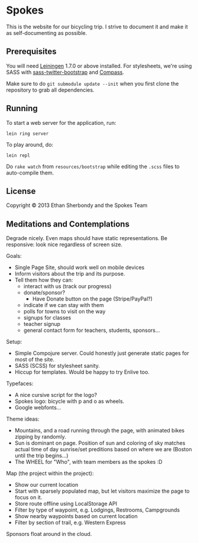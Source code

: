 # Spokes

This is the website for our bicycling trip. I strive to document it and make it as self-documenting as possible.

## Prerequisites

You will need [Leiningen][1] 1.7.0 or above installed.
For stylesheets, we're using SASS with [sass-twitter-bootstrap][2]
and [Compass][3].

Make sure to do `git submodule update --init` when you first clone
the repository to grab all dependencies.

[1]: https://github.com/technomancy/leiningen
[2]: https://github.com/jlong/sass-twitter-bootstrap
[3]: http://compass-style.org

## Running

To start a web server for the application, run:

    lein ring server

To play around, do:

    lein repl
    
Do `rake watch` from `resources/bootstrap` while editing 
the `.scss` files to auto-compile them.

## License

Copyright © 2013 Ethan Sherbondy and the Spokes Team


## Meditations and Contemplations

Degrade nicely.
Even maps should have static representations.
Be responsive: look nice regardless of screen size.

Goals:
  - Single Page Site, should work well on mobile devices
  - Inform visitors about the trip and its purpose.
  - Tell them how they can:
    - interact with us (track our progress)
    - donate/sponsor?
      - Have Donate button on the page (Stripe/PayPal?)
    - indicate if we can stay with them
    - polls for towns to visit on the way
    - signups for classes
    - teacher signup
    - general contact form for teachers, students, sponsors...


Setup:
  - Simple Compojure server. Could honestly just generate
    static pages for most of the site.
  - SASS (SCSS) for stylesheet sanity.
  - Hiccup for templates. Would be happy to try Enlive too.

Typefaces:
  - A nice cursive script for the logo?
  - Spokes logo: bicycle with p and o as wheels.
  - Google webfonts...

Theme ideas:
  - Mountains, and a road running through the page, with animated bikes zipping by randomly.
  - Sun is dominant on page. Position of sun and coloring of sky matches actual time of day sunrise/set preditions based on where we are (Boston until the trip begins...)
  - The WHEEL for "Who", with team members as the spokes :D
  
Map (the project within the project):
  - Show our current location
  - Start with sparsely populated map, but let visitors maximize the page
    to focus on it.
  - Store route offline using LocalStorage API
  - Filter by type of waypoint, e.g. Lodgings, Restrooms, Campgrounds
  - Show nearby waypoints based on current location
  - Filter by section of trail, e.g. Western Express

Sponsors float around in the cloud.
